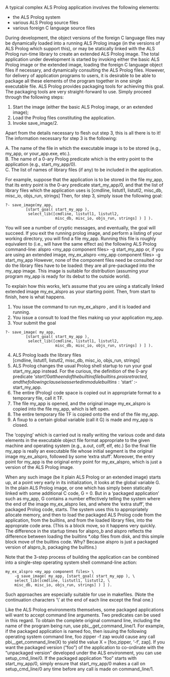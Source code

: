 A typical complex ALS Prolog application involves the following elements:
* the ALS Prolog system
* various ALS Prolog source files
* various foreign C language source files

During development, the object versions of the foreign C language files may be dynamically loaded into a running ALS Prolog image (in the versions of ALS Prolog
which support this), or may be statically linked with the ALS Prolog run-time library to create an extended ALS Prolog image. The total application under development is started by invoking either the basic ALS Prolog image or the extended
image, loading the foreign C language object files if necessary, and dynamically
consulting the ALS Prolog files. However, for delivery of application programs to
users, it is desirable to be able to package all these elements of the program together
in one single executable file. ALS Prolog provides packaging tools for achieving
this goal. 
The packaging tools are very straight-forward to use. Simply proceed through the
following steps:

1.  Start the image (either the basic ALS Prolog image, or an extended image);  
2.  Load the Prolog files constituting the application.  
3.  Invoke save_image/2.

Apart from the details necessary to flesh out step 3, this is all there is to it! The information necessary for step 3 is the following:

A.  The name of the file in which the executable image is to be stored (e.g.,
my_app, or your_app.exe, etc.).  
B.  The name of a 0-ary Prolog predicate which is the entry point to the application (e.g., start_my_app/0).  
C.  The list of names of library files (if any) to be included in the application.

For example, suppose that the application is to be stored in the file my_app, that
its entry point is the 0-ary predicate start_my_app/0, and that the list of library
files which the application uses is
	[cmdline, listutl1, listutl2, misc_db, misc_io, objs_run, strings]
Then, for step 3, simply issue the following goal:
````
?- save_image(my_app,
         [start_goal( start_my_app ),
          select_lib([cmdline, listutl1, listutl2,
                      misc_db, misc_io, objs_run, strings] ) ] ).
````
You will see a number of cryptic messages, and eventually, the goal will succeed.
If you exit the running prolog image, and perform a listing of your working directory, you will find a file my_app. Running this file is roughly equivalent to (i.e.,
will have the same effect as) the following ALS Prolog command-line:
    alspro <my_app component files> -g start_my_app
or, if you are using an extended image,
    my_ex_alspro <my_app component files> -g start_my_app
However, none of the component files need be consulted nor do the library files
have to be loaded: they are all pre-packaged into the my_app image. This image
is suitable for distribution (assuming your program my_app is ready for its debut
to the outside world).  

To explain how this works, let’s assume that you are using a statically linked extended image my_ex_alspro as your starting point. Then, from start to finish,
here is what happens.  

1.  You issue the command to run my_ex_alspro , and it is loaded and running.  
2.  You issue a consult to load the files making up your application my_app.  
3.  Your submit the goal
````
?- save_image( my_app,
         [start_goal( start_my_app ),
          select_lib([cmdline, listutl1, listutl2,
                      misc_db, misc_io, objs_run, strings] ) ] ).
````
4.  ALS Prolog loads the library files  
    [cmdline, listutl1, listutl2, misc_db, misc_io, objs_run, strings]
5.  ALS Prolog changes the usual Prolog shell startup to run your goal
start_my_app instead. For the curious, the definition of the 0-ary predicate ‘$start’/0 at the end of the builtins file builtins.pro is retracted, and
the following clause is asserted in module builtins:  
    ‘$start’ :- start_my_app.
6.  The entire (Prolog) code space is copied out in appropriate format to a temporary file, call it TF.  
7.  The file my_app is opened, and the original image my_ex_alspro is copied into the file my_app, which is left open.  
8.  The entire temporary file TF is copied onto the end of the file my_app.  
9.  A fixup to a certain global variable (call it G) is made and my_app is closed.

The ‘copying’ which is carried out is really writing the various code and data elements in the executable object file format appropriate to the given machine and operating system (e.g., a.out, coff, elf, etc.) So the final file my_app is really an executable file whose initial segment is the original image my_ex_alspro, followed by some ‘extra stuff’. Moreover, the entry point for my_app is the original
entry point for my_ex_alspro, which is just a version of the ALS Prolog image.

When any such image (be it plain ALS Prolog or an extended image) starts up, at a
point very early in its initialization, it looks at the global variable G. In the plain
ALS Prolog image, or one which has simply been statically linked with some additional C code, G = 0. But in a ‘packaged application’ such as my_app, G contains
a number effectively telling the system where the end of the image
my_ex_alspro lies, and where the ‘extra stuff’, the packaged Prolog code, starts.
The system uses this to appropriately allocate memory, and then to load the packaged ALS Prolog code from the application, from the builtins, and from the loaded
library files, into the approprate code area. (This is a block move, so it happens very
quickly. The difference in the startup times for alspro_b and alspro reflects the difference between loading the builtins *.obp files from disk, and this simple block
move of the builtins code. Why? Because alspro is just a packaged version of
alspro_b, packaging the builtins.)

Note that the 3-step process of building the application can be combined into a single-step operating system shell command-line action:
````
my_ex_alspro <my_app component files> \
    -g save_image( my_app, [start_goal( start_my_app ), \
    select_lib([cmdline, listutl1, listutl2, \
    misc_db, misc_io, objs_run, strings] ) ] ).
````
Such approaches are especially suitable for use in makefiles. (Note the continuation
characters ‘\’ at the end of each line except the final one.)

Like the ALS Prolog environments themselves, some packaged applications will
want to accept command line arguments. Two predicates can be used in this regard.
To obtain the complete original command line, including the name of the program
being run, use pbi__get_command_line/1. For example, if the packaged application is named foo, then issuing the following operating system command line,
    foo zipper -f zap
would cause any call
    pbi__get_command_line(X)
to yield the value
    X = [foo,zipper, ‘-f’, zap].
If you want the packaged version (“foo”) of the application to co-ordinate with the
“unpackaged version” developed under the ALS environment, you can use
setup_cmd_line/0. If the packaged application “foo” starts with
start_my_app/0, simply ensure that start_my_app/0 makes a call on
setup_cmd_line/0 any time before any call is made on command_line/1.

